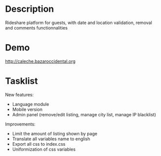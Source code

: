 # Description
Rideshare platform for guests, with date and location validation, removal and comments functionnalities

# Demo
http://caleche.bazaroccidental.org

# Tasklist
New features:
- Language module
- Mobile version
- Admin panel (remove/edit listing, manage city list, manage IP blacklist)

Improvements:
- Limit the amount of listing shown by page
- Translate all variables name to english
- Export all css to index.css
- Uniformization of css variables
